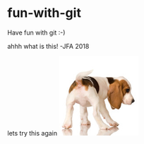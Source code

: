 # fun-with-git

Have fun with git :-)

ahhh what is this!
-JFA 2018

lets try this again
![](doggo.jpg)
